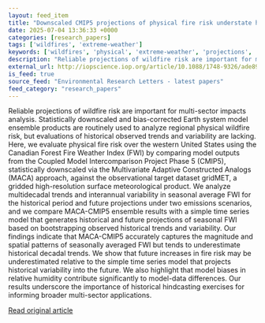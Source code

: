 ```yaml
---
layout: feed_item
title: "Downscaled CMIP5 projections of physical fire risk understate historical trends"
date: 2025-07-04 13:36:33 +0000
categories: [research_papers]
tags: ['wildfires', 'extreme-weather']
keywords: ['wildfires', 'physical', 'extreme-weather', 'projections', 'downscaled']
description: "Reliable projections of wildfire risk are important for multi-sector impacts analysis"
external_url: http://iopscience.iop.org/article/10.1088/1748-9326/ade892
is_feed: true
source_feed: "Environmental Research Letters - latest papers"
feed_category: "research_papers"
---
```


Reliable projections of wildfire risk are important for multi-sector impacts analysis. Statistically downscaled and bias-corrected Earth system model ensemble products are routinely used to analyze regional physical wildfire risk, but evaluations of historical observed trends and variability are lacking. Here, we evaluate physical fire risk over the western United States using the Canadian Forest Fire Weather Index (FWI) by comparing model outputs from the Coupled Model Intercomparison Project Phase 5 (CMIP5), statistically downscaled via the Multivariate Adaptive Constructed Analogs (MACA) approach, against the observational target dataset gridMET, a gridded high-resolution surface meteorological product. We analyze multidecadal trends and interannual variability in seasonal average FWI for the historical period and future projections under two emissions scenarios, and we compare MACA-CMIP5 ensemble results with a simple time series model that generates historical and future projections of seasonal FWI based on bootstrapping observed historical trends and variability. Our findings indicate that MACA-CMIP5 accurately captures the magnitude and spatial patterns of seasonally averaged FWI but tends to underestimate historical decadal trends. We show that future increases in fire risk may be underestimated relative to the simple time series model that projects historical variability into the future. We also highlight that model biases in relative humidity contribute significantly to model-data differences. Our results underscore the importance of historical hindcasting exercises for informing broader multi-sector applications.

[Read original article](http://iopscience.iop.org/article/10.1088/1748-9326/ade892)

